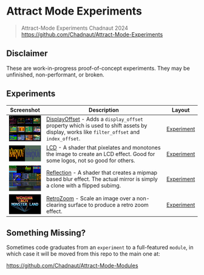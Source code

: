 # Attract Mode Experiments

> Attract-Mode Experiments
> Chadnaut 2024
> https://github.com/Chadnaut/Attract-Mode-Experiments

## Disclaimer

These are work-in-progress proof-of-concept experiments. They may be unfinished, non-performant, or broken.

## Experiments

|Screenshot|Description|Layout|
|-|-|-|
|<img src="./layouts/Experiment.DisplayOffset/example.png" width="100" />|[DisplayOffset](./layouts/Experiment.DisplayOffset/README.md) - Adds a `display_offset` property which is used to shift assets by display, works like `filter_offset` and `index_offset`.|[Experiment](./layouts/Experiment.DisplayOffset)|
|<img src="./layouts/Experiment.LCD/example.png" width="100" />|[LCD](./layouts/Experiment.LCD/README.md) - A shader that pixelates and monotones the image to create an LCD effect. Good for some logos, not so good for others.|[Experiment](./layouts/Experiment.LCD)|
|<img src="./layouts/Experiment.Reflection/example.png" width="100" />|[Reflection](./layouts/Experiment.Reflection/README.md) - A shader that creates a mipmap based blur effect. The actual mirror is simply a clone with a flipped subimg.|[Experiment](./layouts/Experiment.Reflection)|
|<img src="./layouts/Experiment.RetroZoom/example.png" width="100" />|[RetroZoom](./layouts/Experiment.RetroZoom/README.md) - Scale an image over a non-clearing surface to produce a retro zoom effect.|[Experiment](./layouts/Experiment.RetroZoom)|

## Something Missing?

Sometimes code graduates from an `experiment` to a full-featured `module`, in which case it will be moved from this repo to the main one at:

https://github.com/Chadnaut/Attract-Mode-Modules

